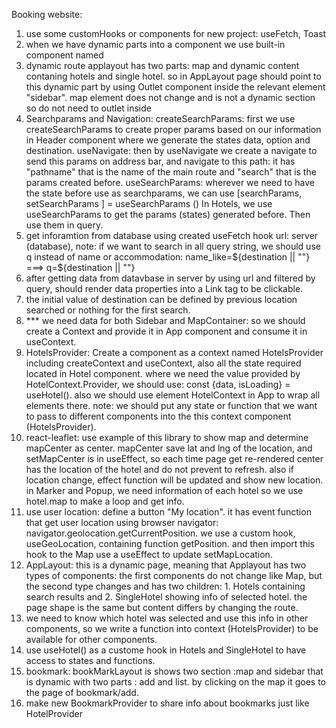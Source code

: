 Booking website:

1. use some customHooks or components for new project: useFetch, Toast
2. when we have dynamic parts into a component we use built-in component named <Outlet/>
3. dynamic route
applayout has two parts: map and dynamic content contaning hotels and single hotel. so in AppLayout page should point to this dynamic part by using Outlet component inside the relevant element "sidebar".
map element does not change  and is not a dynamic section so do not need to outlet inside
4. Searchparams and Navigation:
createSearchParams:
first we use createSearchParams to create proper params based on our information in Header component where we generate the states data, option and destination. 
useNavigate:
then by useNavigate we create a navigate to send this params on address bar, and navigate to this path: it has "pathname" that is the name of the main route and "search" that is the params created before. 
useSearchParams:
wherever we need to have the state before use as searchparams, we can use [searchParams, setSearchParams ] = useSearchParams ()
In Hotels, we use useSearchParams to get the params (states) generated before.
Then use them in query.
5. get inforamtion from database using created useFetch hook
url: server (database),
note: if we want to search in all query string, we should use q instead of name or accommodation:
name_like=${destination || ""} ===> q=${destination || ""}
6. after getting data from datavbase in server by using url and filtered by query, should render data properties into a Link tag to be clickable.
7. the initial value of destination can be defined by previous location searched or nothing for the first search.
8. *** we need data for both Sidebar and MapContainer: so we should create a Context and provide it in App component and consume it in useContext.
9. HotelsProvider:
Create a component as a context named HotelsProvider including createContext and useContext, also all the state required located in Hotel component.
where we need the value provided by HotelContext.Provider, we should use:
const {data, isLoading} = useHotel(). also we should use element HotelContext in App to wrap all elements there.
note: we should put any state or function that we want to pass to different components into the this context component (HotelsProvider).
10. react-leaflet:
use example of this library to show map and determine mapCenter as center. mapCenter save lat and lng of the location, and setMapCenter is in useEffect, so each time page get re-rendered center has the location of the hotel and do not prevent to refresh. also if location change, effect function will be updated and show new location. 
in Marker and Popup, we need information of each hotel so we use hotel.map to make a loop and get info.
11. use user location:
define a button  "My location". it has event function that get user location using browser navigator: navigator.geolocation.getCurrentPosition. we use a custom hook, useGeoLocation, containing function getPosition. and then import this hook to the Map use a useEffect to update setMapLocation.
12. AppLayout:
this is a dynamic page, meaning that Applayout has two types of components: the first components do not change like Map, but the second type changes and has two children: 1. Hotels containing search results and 2. SingleHotel showing info of selected hotel. the page shape is the same but content differs by changing the route.
13. we need to know which hotel was selected and use this info in other components, so we write a function into context (HotelsProvider) to be available for other components.
14. use useHotel() as a custome hook in Hotels and SingleHotel to have access to states and functions.
15. bookmark:
bookMarkLayout is shows two section :map and sidebar that is dynamic with two parts : add and list. by clicking on the map it goes to the page of bookmark/add.
16. make new BookmarkProvider to share info about bookmarks just like HotelProvider



